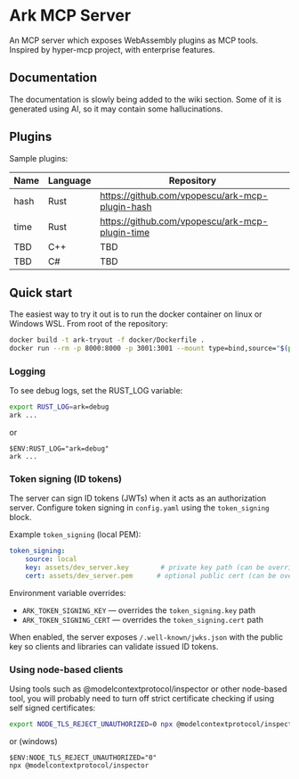 # Ark MCP Server

An MCP server which exposes WebAssembly plugins as MCP tools.
Inspired by hyper-mcp project, with enterprise features.

## Documentation

The documentation is slowly being added to the wiki section. Some of it is generated using AI, so it may contain some hallucinations.

## Plugins

Sample plugins:

| Name | Language | Repository |
| ---- | -------- | ---------- |
| hash | Rust  | https://github.com/vpopescu/ark-mcp-plugin-hash |
| time | Rust  | https://github.com/vpopescu/ark-mcp-plugin-time |
| TBD | C++ | TBD |
| TBD | C# | TBD |





## Quick start

The easiest way to try it out is to run the docker container on linux or Windows WSL. From root of the repository:

```bash
docker build -t ark-tryout -f docker/Dockerfile .
docker run --rm -p 8000:8000 -p 3001:3001 --mount type=bind,source="$(pwd)/docker/config.yaml",target=/etc/ark.config.yaml,readonly  ark-tryout
```

### Logging

To see debug logs, set the RUST_LOG variable:

```bash
export RUST_LOG=ark=debug
ark ...
```

or

```pwsh
$ENV:RUST_LOG="ark=debug"
ark ...
```

### Token signing (ID tokens)

The server can sign ID tokens (JWTs) when it acts as an authorization server. Configure token signing in `config.yaml` using the `token_signing` block.

Example `token_signing` (local PEM):

```yaml
token_signing:
	source: local
	key: assets/dev_server.key        # private key path (can be overridden via env)
	cert: assets/dev_server.pem      # optional public cert (can be overridden via env)
```

Environment variable overrides:

- `ARK_TOKEN_SIGNING_KEY` — overrides the `token_signing.key` path
- `ARK_TOKEN_SIGNING_CERT` — overrides the `token_signing.cert` path

When enabled, the server exposes `/.well-known/jwks.json` with the public key so
clients and libraries can validate issued ID tokens.


### Using node-based clients

Using tools such as @modelcontextprotocol/inspector or other node-based tool, you will probably need to turn off strict certificate checking if
using self signed certificates:

```bash
export NODE_TLS_REJECT_UNAUTHORIZED=0 npx @modelcontextprotocol/inspector
```

or (windows)

```pwsh
$ENV:NODE_TLS_REJECT_UNAUTHORIZED="0"
npx @modelcontextprotocol/inspector
```




